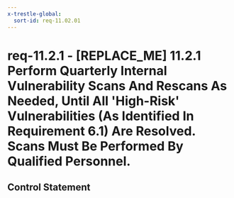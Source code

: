```yaml
---
x-trestle-global:
  sort-id: req-11.02.01
---
```


# req-11.2.1 - \[REPLACE_ME\] 11.2.1 Perform Quarterly Internal Vulnerability Scans And Rescans As Needed, Until All 'High-Risk' Vulnerabilities (As Identified In Requirement 6.1) Are Resolved. Scans Must Be Performed By Qualified Personnel.

## Control Statement

